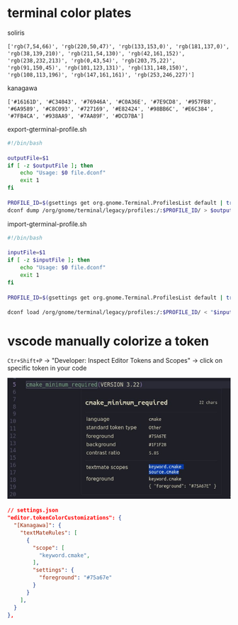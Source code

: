 # terminal color plates
soliris
```
['rgb(7,54,66)', 'rgb(220,50,47)', 'rgb(133,153,0)', 'rgb(181,137,0)', 'rgb(38,139,210)', 'rgb(211,54,130)', 'rgb(42,161,152)', 'rgb(238,232,213)', 'rgb(0,43,54)', 'rgb(203,75,22)', 'rgb(91,150,45)', 'rgb(101,123,131)', 'rgb(131,148,150)', 'rgb(108,113,196)', 'rgb(147,161,161)', 'rgb(253,246,227)']
```

kanagawa
```
['#16161D', '#C34043', '#76946A', '#C0A36E', '#7E9CD8', '#957FB8', '#6A9589', '#C8C093', '#727169', '#E82424', '#98BB6C', '#E6C384', '#7FB4CA', '#938AA9', '#7AA89F', '#DCD7BA']
```


export-gterminal-profile.sh
```bash
#!/bin/bash

outputFile=$1
if [ -z $outputFile ]; then
	echo "Usage: $0 file.dconf"
	exit 1
fi

PROFILE_ID=$(gsettings get org.gnome.Terminal.ProfilesList default | tr -d "'")
dconf dump /org/gnome/terminal/legacy/profiles:/:$PROFILE_ID/ > $outputFile
```

import-gterminal-profile.sh
```bash
#!/bin/bash

inputFile=$1
if [ -z $inputFile ]; then
	echo "Usage: $0 file.dconf"
	exit 1
fi

PROFILE_ID=$(gsettings get org.gnome.Terminal.ProfilesList default | tr -d "'")

dconf load /org/gnome/terminal/legacy/profiles:/:$PROFILE_ID/ < "$inputFile"
```

# vscode manually colorize a token

`Ctr+Shift+P` -> "Developer: Inspect Editor Tokens and Scopes" -> click on specific token in your code

![Developer: Inspect tokens](./images/vscode-inspect-tokens.jpg)

```json
// settings.json
"editor.tokenColorCustomizations": {
  "[Kanagawa]": {
    "textMateRules": [
      {
        "scope": [
          "keyword.cmake",
        ],
        "settings": {
          "foreground": "#75a67e"
        }
      }
    ],
  }
},
```